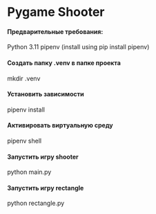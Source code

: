 # Pygame Shooter

#### Предварительные требования:

Python 3.11
pipenv (install using pip install pipenv)



#### Создать папку .venv в папке проекта

mkdir .venv



#### Установить зависимости

pipenv install



#### Активировать виртуальную среду

pipenv shell


#### Запустить игру shooter

python main.py



#### Запустить игру rectangle

python rectangle.py
